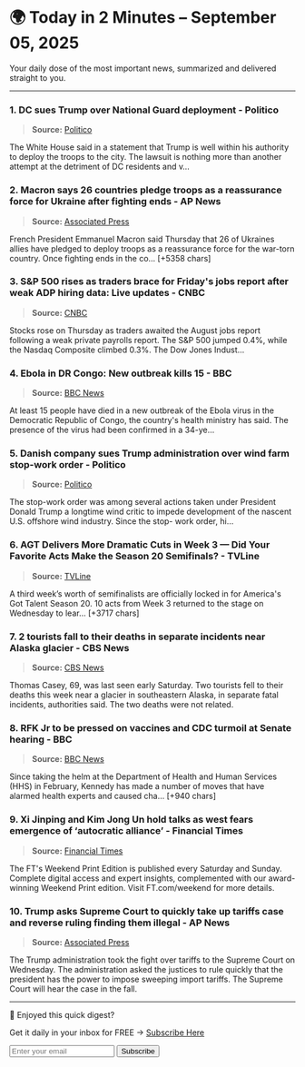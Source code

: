 # 🌍 Today in 2 Minutes – September 05, 2025

Your daily dose of the most important news, summarized and delivered straight to you.

---

### 1. DC sues Trump over National Guard deployment - Politico
> **Source:** [Politico](https://www.politico.com/news/2025/09/04/washington-dc-national-guard-trump-lawsuit-00544008)

The White House said in a statement that Trump is well within his authority to deploy the troops to the city. The lawsuit is nothing more than another attempt at the detriment of DC residents and v…

### 2. Macron says 26 countries pledge troops as a reassurance force for Ukraine after fighting ends - AP News
> **Source:** [Associated Press](https://apnews.com/article/russia-ukraine-war-witkoff-europe-61ae60275a00cb442c743181df13b785)

French President Emmanuel Macron said Thursday that 26 of Ukraines allies have pledged to deploy troops as a reassurance force for the war-torn country. Once fighting ends in the co… [+5358 chars]

### 3. S&P 500 rises as traders brace for Friday's jobs report after weak ADP hiring data: Live updates - CNBC
> **Source:** [CNBC](https://www.cnbc.com/2025/09/03/stock-market-today-live-updates.html)

Stocks rose on Thursday as traders awaited the August jobs report following a weak private payrolls report. The S&amp;P 500 jumped 0.4%, while the Nasdaq Composite climbed 0.3%. The Dow Jones Indust…

### 4. Ebola in DR Congo: New outbreak kills 15 - BBC
> **Source:** [BBC News](https://www.bbc.com/news/articles/cjed2pg0wy7o)

At least 15 people have died in a new outbreak of the Ebola virus in the Democratic Republic of Congo, the country's health ministry has said. The presence of the virus had been confirmed in a 34-ye…

### 5. Danish company sues Trump administration over wind farm stop-work order - Politico
> **Source:** [Politico](https://www.politico.com/news/2025/09/04/orsted-revolution-wind-trump-administration-00543607)

The stop-work order was among several actions taken under President Donald Trump a longtime wind critic to impede development of the nascent U.S. offshore wind industry. Since the stop- work order, hi…

### 6. AGT Delivers More Dramatic Cuts in Week 3 — Did Your Favorite Acts Make the Season 20 Semifinals? - TVLine
> **Source:** [TVLine](https://tvline.com/lists/agt-results-season-20-semifinalists-jessica-sanchez/)

A third week’s worth of semifinalists are officially locked in for America's Got Talent Season 20. 10 acts from Week 3 returned to the stage on Wednesday to lear… [+3717 chars]

### 7. 2 tourists fall to their deaths in separate incidents near Alaska glacier - CBS News
> **Source:** [CBS News](https://www.cbsnews.com/news/tourists-fall-deaths-alaska-glacier/)

Thomas Casey, 69, was last seen early Saturday. Two tourists fell to their deaths this week near a glacier in southeastern Alaska, in separate fatal incidents, authorities said. The two deaths were not related.

### 8. RFK Jr to be pressed on vaccines and CDC turmoil at Senate hearing - BBC
> **Source:** [BBC News](https://www.bbc.com/news/live/cpqnnle1pd4t)

Since taking the helm at the Department of Health and Human Services (HHS) in February, Kennedy has made a number of moves that have alarmed health experts and caused cha… [+940 chars]

### 9. Xi Jinping and Kim Jong Un hold talks as west fears emergence of ‘autocratic alliance’ - Financial Times
> **Source:** [Financial Times](https://www.ft.com/content/92034af3-77c0-449c-865a-5fac38e88f66)

The FT's Weekend Print Edition is published every Saturday and Sunday. Complete digital access and expert insights, complemented with our award-winning Weekend Print edition. Visit FT.com/weekend for more details.

### 10. Trump asks Supreme Court to quickly take up tariffs case and reverse ruling finding them illegal - AP News
> **Source:** [Associated Press](https://apnews.com/article/trump-tariffs-supreme-court-emergency-powers-law-3c71bfeeeb0f9fe56652d9dc23c1991c)

The Trump administration took the fight over tariffs to the Supreme Court on Wednesday. The administration asked the justices to rule quickly that the president has the power to impose sweeping import tariffs. The Supreme Court will hear the case in the fall.

---

💌 Enjoyed this quick digest?

Get it daily in your inbox for FREE → [Subscribe Here](https://your-substack-link.com)


<form action="https://yournewsletter.substack.com/subscribe" method="post" target="_blank">
  <input type="email" name="email" placeholder="Enter your email" required>
  <button type="submit">Subscribe</button>
</form>
